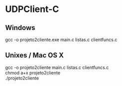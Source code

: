 # UDPClient-C

## Windows
gcc -o projeto2cliente.exe main.c listas.c clientfuncs.c

## Unixes / Mac OS X
gcc -o projeto2cliente main.c listas.c clientfuncs.c </br>
chmod a+x projeto2cliente </br>
./projeto2cliente
